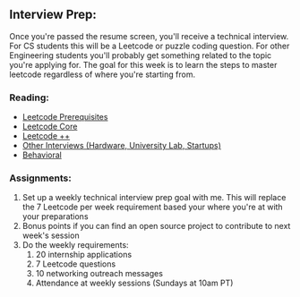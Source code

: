 ## Interview Prep:

Once you're passed the resume screen, you'll receive a technical interview. For CS students this will be a Leetcode or puzzle coding question. For other Engineering students you'll probably get something related to the topic you're applying for. The goal for this week is to learn the steps to master leetcode regardless of where you're starting from.

### Reading:
- [Leetcode Prerequisites](preleetcode.md)
- [Leetcode Core](leetcode.md)
- [Leetcode ++](leetcode++.md)
- [Other Interviews (Hardware, University Lab, Startups)](other_interviews.md)
- [Behavioral](behavioral.md)

### Assignments:
1. Set up a weekly technical interview prep goal with me. This will replace the 7 Leetcode per week requirement based your where you're at with your preparations
2. Bonus points if you can find an open source project to contribute to next week's session
3. Do the weekly requirements:
   1. 20 internship applications
   2. 7 Leetcode questions
   3. 10 networking outreach messages
   4. Attendance at weekly sessions (Sundays at 10am PT)







